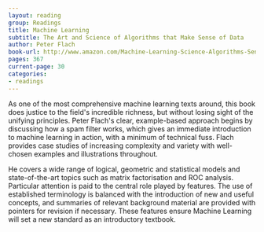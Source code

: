 ```yaml
---
layout: reading
group: Readings
title: Machine Learning
subtitle: The Art and Science of Algorithms that Make Sense of Data
author: Peter Flach
book-url: http://www.amazon.com/Machine-Learning-Science-Algorithms-Sense/dp/1107422221
pages: 367
current-page: 30
categories:
- readings
---
```


As one of the most comprehensive machine learning texts around, this book does justice to the
field's incredible richness, but without losing sight of the unifying principles. Peter Flach's
clear, example-based approach begins by discussing how a spam filter works, which gives an
immediate introduction to machine learning in action, with a minimum of technical fuss. Flach
provides case studies of increasing complexity and variety with well-chosen examples and
illustrations throughout.

He covers a wide range of logical, geometric and statistical models and
state-of-the-art topics such as matrix factorisation and ROC analysis. Particular attention is
paid to the central role played by features. The use of established terminology is balanced with the
introduction of new and useful concepts, and summaries of relevant background material are provided
with pointers for revision if necessary. These features ensure Machine Learning will set a
new standard as an introductory textbook.
